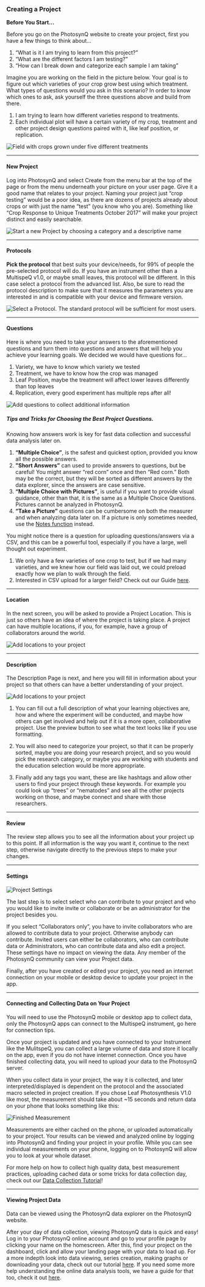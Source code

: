 ### Creating a Project

**Before You Start...**

Before you go on the PhotosynQ website to create your project, first you have a few things to think about…

1. “What is it I am trying to learn from this project?”
2. “What are the different factors I am testing?”
3. “How can I break down and categorize each sample I am taking”

Imagine you are working on the field in the picture below. Your goal is to figure out which varieties of your crop grow best using which treatment. What types of questions would you ask in this scenario? In order to know which ones to ask, ask yourself the three questions above and build from there.

1. I am trying to learn how different varieties respond to treatments. 
2. Each individual plot will have a certain variety of my crop, treatment and other project design questions paired with it, like leaf position, or replication. 

![Field with crops grown under five different treatments](../images/tutorials/_projects_field_with_different_treatments.png)

***

#### New Project

Log into PhotosynQ and select Create from the menu bar at the top of the page or from the menu underneath your picture on your user page. Give it a good name that relates to your project. Naming your project just “crop testing”  would be a poor idea, as there are dozens of projects already about crops or with just the name “test” (you know who you are). Something like “Crop Response to Unique Treatments October 2017” will make your project distinct and easily searchable.

![Start a new Project by choosing a category and a descriptive name](../images/tutorials/_projects_new_project.png)

***

#### Protocols

**Pick the protocol** that best suits your device/needs, for 99% of people the pre-selected protocol will do. If you have an instrument other than a MultispeQ v1.0, or maybe small leaves, this protocol will be different. In this case select a protocol from the advanced list. Also, be sure to read the protocol description to make sure that it measures the parameters you are interested in and is compatible with your device and firmware version.

![Select a Protocol. The standard protocol will be sufficient for most users.](../images/tutorials/_projects_select_protocol.png)

***

#### Questions

Here is where you need to take your answers to the aforementioned questions and turn them into questions and answers that will help you achieve your learning goals. We decided we would have questions for…

1. Variety, we have to know which variety we tested
2. Treatment, we have to know how the crop was managed
3. Leaf Position, maybe the treatment will affect lower leaves differently than top leaves
4. Replication, every good experiment has multiple reps after all!

![Add questions to collect additional information](../images/tutorials/_projects_add_questions.png)

##### Tips and Tricks for Choosing the Best Project Questions.
Knowing how answers work is key for fast data collection and successful data analysis later on.

1. **“Multiple Choice”**, is the safest and quickest option, provided you know all the possible answers.
2. **”Short Answers”**  can used to provide answers to questions, but be careful! You might answer “red corn” once and then “Red corn.” Both may be the correct, but they will be sorted as different answers by the data explorer, since the answers are case sensitive.
3. **“Multiple Choice with Pictures”**, is useful if you want to provide visual guidance, other than that, it is the same as a Multiple Choice Questions. Pictures cannot be analyzed in PhotosynQ.
4. **“Take a Picture”** questions can be cumbersome on both the measurer and when analyzing data later on. If a picture is only sometimes needed, use the [Notes function](../help/_apps_Adding_Notes_and_Pictures) instead.

You might notice there is a question for uploading questions/answers via a CSV, and this can be a powerful tool, especially if you have a large, well thought out experiment.

1. We only have a few varieties of one crop to test, but if we had many varieties, and we knew how our field was laid out, we could preload exactly how we plan to walk through the field.
2. Interested in CSV upload for a larger field? Check out our Guide [here](https://photosynqprod.s3.amazonaws.com/files/photosynq.org/specialfeatures/uploading-project-questions-as-a-csv.pdf).

***

#### Location

In the next screen, you will be asked to provide a Project Location. This is just so others have an idea of where the project is taking place. A project can have multiple locations, if you, for example, have a group of collaborators around the world.

![Add locations to your project](../images/tutorials/_projects_add_location.png)

***

#### Description

The Description Page is next, and here you will fill in information about your project so that others can have a better understanding of your project. 	

![Add locations to your project](../images/tutorials/_projects_add_description.png)

1.  You can fill out a full description of what your learning objectives are, how and where the experiment will be conducted, and maybe how others can get involved and help out if it is a more open, collaborative project. Use the preview button to see what the text looks like if you use formatting.

2. You will also need to categorize your project, so that it can be properly sorted, maybe you are doing your research project, and so you would pick the research category, or maybe you are working with students and the education selection would be more appropriate.  

3. Finally add any tags you want, these are like hashtags and allow other users to find your project through these keywords. For example you could look up “trees” or “nematodes” and see all the other projects working on those, and maybe connect and share with those researchers.

***

#### Review

The review step allows you to see all the information about your project up to this point. If all information is the way you want it, continue to the next step, otherwise navigate directly to the previous steps to make your changes.

***

#### Settings

![Project Settings](../images/tutorials/_projects_settings.png)

The last step is to select select who can contribute to your project and who you would like to  invite invite or collaborate or be an administrator for the project besides you.

If you select “Collaborators only”, you have to invite collaborators who are allowed to contribute data to your project. Otherwise anybody can contribute. Invited users can either be collaborators, who can contribute data or Administrators, who can contribute data and also edit a project. These settings have no impact on viewing the data. Any member of the PhotosynQ community can view your Project data.

Finally, after you have created or edited your project, you need an internet connection on your mobile or desktop device to update your project in the app.

***

#### Connecting and Collecting Data on Your Project

You will need to use the PhotosynQ mobile or desktop app to collect data, only the PhotosynQ apps can connect to the MultispeQ instrument, go here for connection tips.

Once your project is updated and you have connected to your Instrument like the MulitspeQ, you can collect a large volume of data and store it locally on the app, even if you do not have internet connection. Once you have finished collecting data, you will need to upload your data to the PhotosynQ server. 

When you collect data in your project, the way it is collected, and later interpreted/displayed is dependent on the protocol and the associated macro selected in project creation. If you chose Leaf Photosynthesis V1.0 like most, the measurement should take about ~15 seconds and return data on your phone that looks something like this:

![Finished Measurement](../images/tutorials/_projects_finished_measurement.png)
   
Measurements are either cached on the phone, or uploaded automatically to your project. Your results can be viewed and analyzed online by logging into PhotosynQ and finding your project in your profile. While you can see individual measurements on your phone, logging on to PhotosynQ will allow you to look at your whole dataset.

For more help on how to collect high quality data, best measurement practices, uploading cached data or some tricks for data collection day, check out our [Data Collection Tutorial](https://photosynq.org/tutorials/data_collection)!

***

#### Viewing Project Data
Data can be viewed using the PhotosynQ data explorer on the PhotosynQ website.

After your day of data collection, viewing PhotosynQ data is quick and easy! Log in to your PhotosynQ online account and go to your profile page by clicking your name on the homescreen. After this, find your project on the dashboard, click and allow your landing page with your data to load up. For a more indepth look into data viewing, series creation, making graphs or downloading your data, check out our tutorial [here](https://photosynq.org/tutorials/data_viewing). If you need some more help understanding the online data analysis tools, we have a guide for that too, check it out [here](https://photosynq.org/tutorials/data_analysis).

